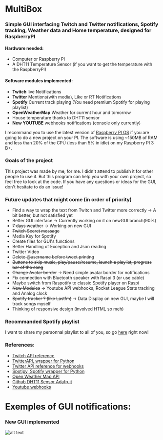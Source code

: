 # MultiBox
### Simple GUI interfacing Twitch and Twitter notifications, Spotify tracking, Weather data and Home temperature, designed for RaspberryPI 

#### Hardware needed:
  - Computer or Raspberry PI
  - A DHT11 Temperature Sensor (if you want to get the temperature with the RaspberryPI)
  
#### Software modules implemented:
  - **Twitch** live Notifications
  - **Twitter** Mentions(with media), Like or RT Notifications
  - **Spotify** Current track playing (You need premium Spotify for playing playlist)
  - **OpenWeatherMap** Weather for current hour and tomorrow
  - House temperature thanks to DHT11 sensor 
  - **New YOUTUBE** webhooks notifications (console only currently)

I recommand you to use the latest version of [Raspberry PI OS](https://www.raspberrypi.org/downloads/raspberry-pi-os/) if you are going to do a new project on your PI.
The software is using ~150MB of RAM and less than 20% of the CPU (less than 5% in idle) on my Raspberry PI 3 B+.
  
### Goals of the project
This project was made by me, for me. I didn't attend to publish it for other people to use it.
But this program can help you with your own project, so feel free to look at the code.
If you have any questions or ideas for the GUI, don't hesitate to do an issue!

### Future updates that might come (in order of  priority)
  - Find a way to wrap the text from Twitch and Twitter more correctly -> A bit better, but not satisfied yet
  - Better GUI interface -> Currently working on it on newGUI branch(90%) 
  - ~~7 days weather~~ -> Working on new GUI  
  - ~~Twitch Secret message~~
  - Media Key for Spotify
  - Create files for GUI's functions
  - Better Handling of Exception and Json reading
  - Twitter Video 
  - ~~Delete @username before tweet printing~~
  - ~~Buttons to skip music, play/pause/resume, launch a playlist, progress bar of the song~~
  - ~~Change Avatar border~~ -> Need simple avatar border for notifications
  - Fix connection with Bluetooth speaker with Raspi 3 (or use cable)
  - Maybe switch from Raspotify to classic Spotify player on Raspi
  - ~~New Modules~~ -> Youtube API webhooks, Rocket League Stats tracking and Analog clock
  - ~~Spotify tracker ? (like Lastfm)~~ -> Data Display on new GUI, maybe I will track songs myself
  - Thinking of responsive design (involved HTML so meh)
  
### Recommanded Spotify playlist
I want to share my personnal playlist to all of you, so go [here](https://open.spotify.com/playlist/2EDQvU4v6zHH39G1pKAJrr?si=BH-ZqEx-SRayr16gIOj58w) right now!

### References:
  - [Twitch API reference](https://dev.twitch.tv/docs/api/reference/)
  - [TwitterAPI, wrapper for Python](https://github.com/geduldig/TwitterAPI)
  - [Twitter API reference for webhooks](https://developer.twitter.com/en/docs/twitter-api/v1/accounts-and-users/subscribe-account-activity/overview)
  - [Spotipy, Spotify wrapper for Python](https://spotipy.readthedocs.io/en/2.16.0/)
  - [Open Weather Map API](https://openweathermap.org/api)
  - [Github DHT11 Sensor Adafruit](https://github.com/adafruit/Adafruit_CircuitPython_DHT)
  - [Youtube webhooks](https://developers.google.com/youtube/v3/guides/push_notifications)
  
# Exemples of GUI notifications:
### New GUI implemented
![alt text](https://i.imgur.com/ZYBaUI9.png)

